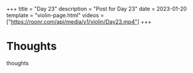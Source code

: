 +++
title = "Day 23"
description = "Post for Day 23"
date = 2023-01-20
template = "violin-page.html"
videos = ["https://roonr.com/api/media/v1/violin/Day23.mp4"]
+++

# Thoughts
thoughts